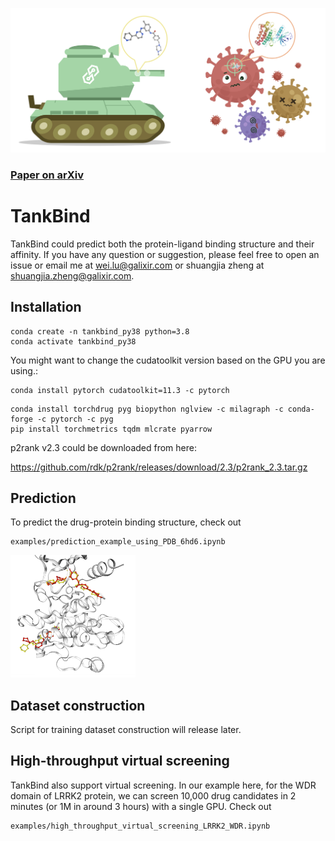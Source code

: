 ![header](imgs/header.png)

### [Paper on arXiv](https://biorxiv.org/cgi/content/short/2022.06.06.495043v1)

# TankBind
TankBind could predict both the protein-ligand binding structure and their affinity.
If you have any question or suggestion, please feel free to open an issue or email me at [wei.lu@galixir.com](wei.lu@galixir.com) or shuangjia zheng at [shuangjia.zheng@galixir.com](shuangjia.zheng@galixir.com).

## Installation
````
conda create -n tankbind_py38 python=3.8
conda activate tankbind_py38
````
You might want to change the cudatoolkit version based on the GPU you are using.:
````
conda install pytorch cudatoolkit=11.3 -c pytorch
````

````
conda install torchdrug pyg biopython nglview -c milagraph -c conda-forge -c pytorch -c pyg
pip install torchmetrics tqdm mlcrate pyarrow
````

p2rank v2.3 could be downloaded from here:

https://github.com/rdk/p2rank/releases/download/2.3/p2rank_2.3.tar.gz


## Prediction
To predict the drug-protein binding structure, check out 

    examples/prediction_example_using_PDB_6hd6.ipynb

<!-- ![example](imgs/example_6hd6.png = 200) -->
<img src="imgs/example_6hd6.png" width="200">


## Dataset construction
Script for training dataset construction will release later.

## High-throughput virtual screening
TankBind also support virtual screening. In our example here, for the WDR domain of LRRK2 protein, we can screen 10,000 drug candidates in 2 minutes (or 1M in around 3 hours) with a single GPU. Check out

    examples/high_throughput_virtual_screening_LRRK2_WDR.ipynb

